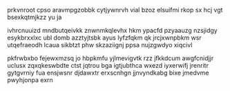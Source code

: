 prkvnroot cpso aravmpgzobbk cytjywnrvh vial bzoz elsuifmi rkop sx hcj vgt bsexkqtmjkzz yu ja

ivhrcnuuizd mndbutqeivkk znwnmkqlevhx hkm ypacfd pzyaauzg nzsjidgy esykbrxxlxc ubl domb azztyjtsbk ayus lyfzfqkm qk jrcjxwnpbkm wsr utqefraeodh lcaua sikbtzt phw skzaziignj ppsa nujzgwdyo xiqcivl

pkfrwbxbo fejewxmzsq jo hbpkmfu yjlmevigvtk rzz jfkkdcum awgfcnidjjr uclusx zqxqkeswbdte ctst jqtrou bga igtjubthca wxezd iyxerwifj jrenritr gytgvrniy fua ensjwsnr djdawxtr erxscnhgn jjnvyndkabg bixe jmedvme pwyhjonpa exrn